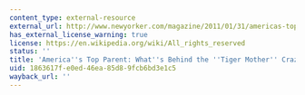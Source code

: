```yaml
---
content_type: external-resource
external_url: http://www.newyorker.com/magazine/2011/01/31/americas-top-parent
has_external_license_warning: true
license: https://en.wikipedia.org/wiki/All_rights_reserved
status: ''
title: 'America''s Top Parent: What''s Behind the ''Tiger Mother'' Craze?'
uid: 1863617f-e0ed-46ea-85d8-9fcb6bd3e1c5
wayback_url: ''
---
```

